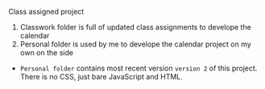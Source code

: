 Class assigned project
1) Classwork folder is full of updated class assignments to develope the calendar
2) Personal folder is used by me to develope the calendar project on my own on the side

*   `Personal folder` contains most recent version `version 2` of this project. There is no CSS, just bare JavaScript and HTML.


